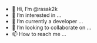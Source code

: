 - 👋 Hi, I’m @rasak2k
- 👀 I’m interested in ...
- 🌱 I’m currently a developer ...
- 💞️ I’m looking to collaborate on ...
- 📫 How to reach me ...

<!---
rasak2k/rasak2k is a ✨ special ✨ repository because its `README.md` (this file) appears on your GitHub profile.
You can click the Preview link to take a look at your changes.
--->
